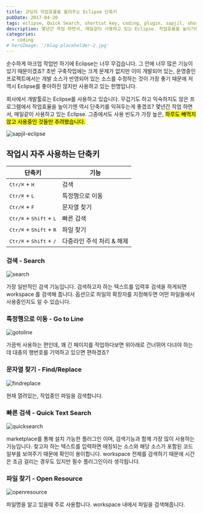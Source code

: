 ```yaml
---
title: 코딩의 작업효율을 올려주는 Eclipse 단축키
pubDate: 2017-04-20
tags: eclipse, Quick Search, shortcut key, coding, plugin, sapjil, shortcut, 단축키, 삽질, 플러그인, 확장기능, 이클립스
description: 몇년간 작업 하면서, 매일같이 사용하고 있는 Eclipse. 작업효율을 높이기에 단축키는 꼭 필요한 기능 중 한가지라 생각됩니다. 그중에서도 사용 빈도가 가장 높은, 하루도 빼먹지 않고 사용중인 단축키만 추려봤습니다.
categories:
  - coding
# heroImage: '/blog-placeholder-2.jpg'
---
```


순수하게 마크업 작업만 하기에 Eclipse는 너무 무겁습니다. 그 안에 너무 많은 기능이 있기 때문이겠죠? 초반 구축작업에는 크게 문제가 없지만 이미 개발되어 있는, 운영중인 프로젝트에서는 개발 소스가 반영되어 있는 소스를 수정하는 것이 가장 좋기 때문에 저역시 Eclipse를 좋아하진 않지만 사용하고 있는 한명입니다.

회사에서 개발툴로는 Eclipse를 사용하고 있습니다. 무겁기도 하고 익숙하지도 않은 프로그램에서 작업효율을 높이기엔 역시 단축키를 익혀두는게 좋겠죠? 몇년간 작업 하면서, 매일같이 사용하고 있는 Eclipse. 그중에서도 사용 빈도가 가장 높은, <mark>하루도 빼먹지 않고 사용중인 것들만 추려봤습니다.</mark>

![sapjil-eclipse](https://farm3.staticflickr.com/2940/34028087301_1bda3afa67_c.jpg)

## 작업시 자주 사용하는 단축키

| 단축키                                             | 기능                          |
| -------------------------------------------------- | ----------------------------- |
| <kbd>Ctr/⌘</kbd> + <kbd>H</kbd>                    | 검색                          |
| <kbd>Ctr/⌘</kbd> + <kbd>L</kbd>                    | 특정행으로 이동               |
| <kbd>Ctr/⌘</kbd> + <kbd>F</kbd>                    | 문자열 찾기                   |
| <kbd>Ctr/⌘</kbd> + <kbd>Shift</kbd> + <kbd>L</kbd> | 빠른 검색                     |
| <kbd>Ctr/⌘</kbd> + <kbd>Shift</kbd> + <kbd>R</kbd> | 파일 찾기                     |
| <kbd>Ctr/⌘</kbd> + <kbd>Shift</kbd> + <kbd>/</kbd> | 다중라인 주석 처리 &amp; 해제 |

### 검색 - Search

![search](https://c1.staticflickr.com/3/2834/33341725993_77bd392d4e_z.jpg)

가장 일반적인 검색 기능입니다. 검색하고자 하는 텍스트를 입력후 검색을 하게되면 workspace 를 검색해 줍니다. 옵션으로 파일의 확장자를 지정해두면 어떤 파일들에서 사용중인지도 알 수 있습니다.

### 특정행으로 이동 - Go to Line

![gotoline](https://c1.staticflickr.com/3/2848/33341725893_66e3ab1740.jpg)

가끔씩 사용하는 편인데, 꽤 긴 페이지를 작업하다보면 위아래로 건너뛰어 다녀야 하는데 대충의 행번호를 기억하고 있으면 편하겠죠?

### 문자열 찾기 - Find/Replace

![findreplace](https://c1.staticflickr.com/3/2841/33341725573_6912361618.jpg)

현재 열려있는, 작업중인 파일을 검색합니다.

### 빠른 검색 - Quick Text Search

![quicksearch](https://c1.staticflickr.com/3/2912/33341725783_24357eb6ed_z.jpg)

marketplace를 통해 설치 가능한 플러그인 이며, 검색기능과 함께 가장 많이 사용하는 기능입니다. 찾고자 하는 텍스트를 입력하면 매칭되는 소스와 해당 소스가 포함된 코드 일부를 보여주기 때문에 확인이 용이합니다. workspace 전체를 검색하기 때문에 시간은 조금 걸리는 경우도 있지만 필수 플러그인이라 생각됩니다.

### 파일 찾기 - Open Resource

![openresource](https://c1.staticflickr.com/3/2877/33341726063_1f4a93abd6.jpg)

파일명을 알고 있을때 주로 사용합니다. workspace 내에서 파일을 검색해줍니다.
